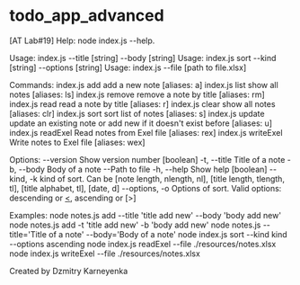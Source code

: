# todo_app_advanced
[AT Lab#19] 
Help: node index.js --help.

Usage: index.js <cmd> --title [string] --body [string]
Usage: index.js sort --kind [string] --options [string]
Usage: index.js <cmd> --file [path to file.xlsx]

Commands:
  index.js add        add a new note                                [aliases: a]
  index.js list       show all notes                               [aliases: ls]
  index.js remove     remove a note by title                       [aliases: rm]
  index.js read       read a note by title                          [aliases: r]
  index.js clear      show all notes                              [aliases: clr]
  index.js sort       sort list of notes                            [aliases: s]
  index.js update     update an existing note or add new if it doesn't exist
                      before                                        [aliases: u]
  index.js readExel   Read notes from Exel file                   [aliases: rex]
  index.js writeExel  Write notes to Exel file                    [aliases: wex]

Options:
  --version       Show version number                                  [boolean]
  -t, --title     Title of a note
  -b, --body      Body of a note
  --Path to file
  -h, --help      Show help                                            [boolean]
  --kind, -k      kind of sort. Can be [note length, nlength, nl], [title
                  length, tlength, tl], [title alphabet, tl], [date, d]
  --options, -o   Options of sort.
                  Valid options: descending or [<](default), ascending or [>]

Examples:
  node notes.js add --title 'title add new' --body 'body add new'
  node notes.js add -t 'title add new' -b 'body add new'
  node notes.js <cmd> --title='Title of a note' --body='Body of a note'
  node index.js sort --kind kind --options ascending
  node index.js readExel --file ./resources/notes.xlsx
  node index.js writeExel --file ./resources/notes.xlsx

Created by Dzmitry Karneyenka
